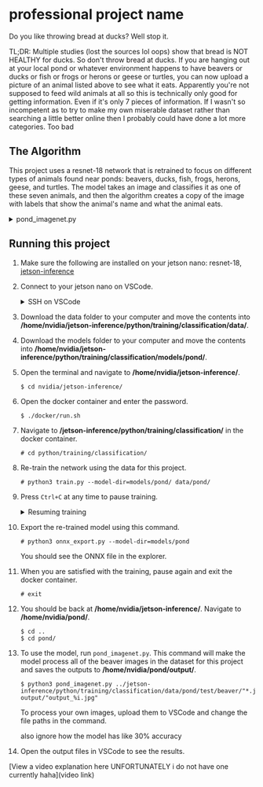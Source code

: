# professional project name

Do you like throwing bread at ducks? Well stop it.

TL;DR: Multiple studies (lost the sources lol oops) show that bread is NOT HEALTHY for ducks. So don't throw bread at ducks. If you are hanging out at your local pond or whatever environment happens to have beavers or ducks or fish or frogs or herons or geese or turtles, you can now upload a picture of an animal listed above to see what it eats. Apparently you're not supposed to feed wild animals at all so this is technically only good for getting information. Even if it's only 7 pieces of information. If I wasn't so incompetent as to try to make my own miserable dataset rather than searching a little better online then I probably could have done a lot more categories. Too bad

## The Algorithm

This project uses a resnet-18 network that is retrained to focus on different types of animals found near ponds: beavers, ducks, fish, frogs, herons, geese, and turtles. The model takes an image and classifies it as one of these seven animals, and then the algorithm creates a copy of the image with labels that show the animal's name and what the animal eats.

<details>
<summary>
   pond_imagenet.py
</summary>
   
1. Import the necessary modules.

   ![](https://i.ibb.co/hW1FKYF/Capture1.png)
   
2. Add input and output arguments in command line.

   ![](https://i.ibb.co/rGTbDNz/Capture2.png)
   
3. Define input and output from arguments.

   ![](https://i.ibb.co/dBtP658/Capture3.png)
   
4. Load the recognition network. This project uses resnet-18.

   ![](https://i.ibb.co/P1cJ7yF/Capture4.png)
   
5. (Optional) Delete previous outputs. Comment out these lines to keep previous outputs.

   ![](https://i.ibb.co/QCVCRwZ/Capture5.png)

6. Create fonts for overlay.

   ![](https://i.ibb.co/gg1kKQW/Capture6.png)
   
7. Capture the next image/frame.

   ![](https://i.ibb.co/PcTjwzt/Capture7.png)
   
8. Classify the image/frame using the recognition network.

   ![](https://i.ibb.co/5kPcqqD/Capture8.png)
   
9. Print the top class prediction.

   ![](https://i.ibb.co/gSxwjmS/Capture9.png)
   
10. Choose information on label depending on the class prediction.

    ![](https://i.ibb.co/DVfQgHK/Capture10.png)
    
11. Add the name and diet labels to the output image.

    ![](https://i.ibb.co/vqGs2kz/Capture11.png)
   
12. Render the output image.

    ![](https://i.ibb.co/2g50hSZ/Capture12.png)
    
</details>

## Running this project

1. Make sure the following are installed on your jetson nano: resnet-18, [jetson-inference](https://www.github.com/dusty-nv/jetson-inference/)
   
2. Connect to your jetson nano on VSCode.

   <details>
      <summary>SSH on VSCode</summary>
      
      1. Open VSCode and navigate to the Extensions tab.

         ![](https://i.ibb.co/hXR7yjK/Capture2bi.png)
      
      2. Install the Remote-SSH extension.
  
         ![](https://i.ibb.co/YfyYgnB/Capture2bii.png)
      
      3. Navigate to the Command Palette. (View > Command Palette or Ctrl + Shift + P)

         ![](https://i.ibb.co/8DFzD9h/Capture2biii.png)
      
      4. Select "Remote-SSH: Connect to Host..."
         
         ![](https://i.ibb.co/bbk0q3X/Capture2biv.png)
      
      5. Select "Add New SSH Host..."
       
         ![](https://i.ibb.co/n8yrD6C/Capture2bv.png)
      
      6. Type "nvidia@" followed by your jetson nano's IP address.
  
          ![](https://i.ibb.co/MSbVchx/Capture2bvi.png)
      
      7. Select the first option.
  
          ![](https://i.ibb.co/FBCFFqC/Capture2bvii.png)
      
      8. Connect to your jetson nano. If asked, select Linux as the platform for the remote host.
  
          ![](https://i.ibb.co/1X4P03v/tempsnip.png)
      
      9. Enter the password.
  
          ![](https://i.ibb.co/pv2t2xg/Capture2bxi.png)
          
      10. Select "Open Folder..." and enter "/home/".

          ![](https://i.ibb.co/4jXmZ5b/Capture2bxii.png)
   
   </details>

3. Download the data folder to your computer and move the contents into **/home/nvidia/jetson-inference/python/training/classification/data/**.

4. Download the models folder to your computer and move the contents into **/home/nvidia/jetson-inference/python/training/classification/models/pond/**.

5. Open the terminal and navigate to **/home/nvidia/jetson-inference/**.

   ```
   $ cd nvidia/jetson-inference/
   ```
   
6. Open the docker container and enter the password.

   ```
   $ ./docker/run.sh
   ```

7. Navigate to **/jetson-inference/python/training/classification/** in the docker container.

   ```
   # cd python/training/classification/
   ```

8. Re-train the network using the data for this project.

   ```
   # python3 train.py --model-dir=models/pond/ data/pond/
   ```

9. Press ```Ctrl+C``` at any time to pause training.

    <details>
       <summary>Resuming training</summary>
      
       1. To resume training, run ```train.py``` with these parameters:
         
          ```
          # python3 train.py --resume models/pond/model_best.pth.tar --model-dir=models/pond data/pond
          ```
       
       2. If you get a silly error on line 196 about the best_accuracy variable, open ```train.py``` using this command.
          
          ```
          # nano train.py
          ``` 

          Look for these lines and comment them out, then save the file.
         
          Try running the file again and it should work.

    </details>

10. Export the re-trained model using this command.

    ```
    # python3 onnx_export.py --model-dir=models/pond
    ```

    You should see the ONNX file in the explorer.
  
11. When you are satisfied with the training, pause again and exit the docker container.

    ```
    # exit
    ```
    
12. You should be back at **/home/nvidia/jetson-inference/**. Navigate to **/home/nvidia/pond/**.

    ```
    $ cd ..
    $ cd pond/
    ```
    
13. To use the model, run ```pond_imagenet.py```.
    This command will make the model process all of the beaver images in the dataset for this project and saves the outputs to **/home/nvidia/pond/output/**.

    ```
    $ python3 pond_imagenet.py ../jetson-inference/python/training/classification/data/pond/test/beaver/"*.jpg" output/"output_%i.jpg"
    ```

    To process your own images, upload them to VSCode and change the file paths in the command.

    also ignore how the model has like 30% accuracy

14. Open the output files in VSCode to see the results.
    
[View a video explanation here UNFORTUNATELY i do not have one currently haha](video link)
